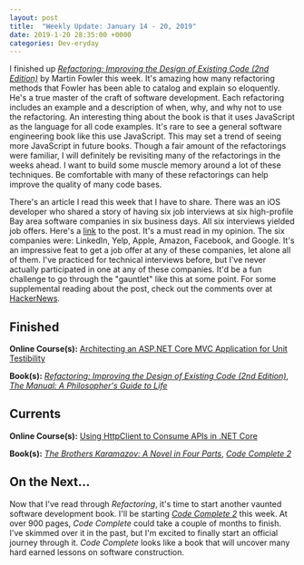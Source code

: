 ```yaml
---
layout: post
title:  "Weekly Update: January 14 - 20, 2019"
date: 2019-1-20 28:35:00 +0000
categories: Dev-eryday
---
```


I finished up *[Refactoring: Improving the Design of Existing Code (2nd Edition)][rf2]* by Martin Fowler this week. It's amazing how many refactoring methods that Fowler has been able to catalog and explain so eloquently. He's a true master of the craft of software development. Each refactoring includes an example and a description of when, why, and why not to use the refactoring. An interesting thing about the book is that it uses JavaScript as the language for all code examples. It's rare to see a general software engineering book like this use JavaScript. This may set a trend of seeing more JavaScript in future books. Though a fair amount of the refactorings were familiar, I will definitely be revisiting many of the refactorings in the weeks ahead. I want to build some muscle memory around a lot of these techniques. Be comfortable with many of these refactorings can help improve the quality of many code bases.

There's an article I read this week that I have to share. There was an iOS developer who shared a story of having six job interviews at six high-profile Bay area software companies in six business days. All six interviews yielded job offers. Here's a [link][intp] to the post. It's a must read in my opinion. The six companies were: LinkedIn, Yelp, Apple, Amazon, Facebook, and Google. It's an impressive feat to get a job offer at any of these companies, let alone all of them. I've practiced for technical interviews before, but I've never actually participated in one at any of these companies. It'd be a fun challenge to go through the "gauntlet" like this at some point. For some supplemental reading about the post, check out the comments over at [HackerNews][inthn].

## Finished

**Online Course(s):** [Architecting an ASP.NET Core MVC Application for Unit Testibility][mvct]

**Book(s):** *[Refactoring: Improving the Design of Existing Code (2nd Edition)][rf2]*, *[The Manual: A Philosopher's Guide to Life][pgl]*

## Currents

**Online Course(s):** [Using HttpClient to Consume APIs in .NET Core][can]

**Book(s):** *[The Brothers Karamazov: A Novel in Four Parts][brk]*, *[Code Complete 2][cc]*

## On the Next...

Now that I've read through *Refactoring*, it's time to start another vaunted software development book. I'll be starting *[Code Complete 2][cc]* this week. At over 900 pages, *Code Complete* could take a couple of months to finish. I've skimmed over it in the past, but I'm excited to finally start an official journey through it. *Code Complete* looks like a book that will uncover many hard earned lessons on software construction.

[cc]: https://www.amazon.com/Code-Complete-Developer-Best-Practices-ebook/dp/B00JDMPOSY/
[pgl]: https://www.amazon.com/Manual-Philosophers-Guide-Stoic-Philosophy-ebook/dp/B072KZWHW4/
[se]: https://app.pluralsight.com/library/courses/serilog-enrichers-getting-info-into-log-entries/table-of-contents
[rw]: https://www.amazon.com/Refactoring-Workbook-William-C-Wake/dp/0321109295
[rrp]: https://www.richroll.com/category/podcast/
[aoc]: https://adventofcode.com/
[aocr]: https://github.com/jpniederer/AdventOfCode2018
[sra]: https://app.pluralsight.com/library/courses/react-auth0-authentication-security/table-of-contents
[jod]: https://www.amazon.com/Joy-Demand-Discovering-Happiness-Within-ebook/dp/B0166JFH3I/
[tp]: https://www.amazon.com/Turning-Pro-Inner-Power-Create/dp/1936891034/
[dw]: https://www.amazon.com/Do-Work-Steven-Pressfield-ebook/dp/B00NK0MJBK/
[njs]: https://nextjs.org/
[gql]: https://graphql.org/
[ap]: https://www.apollographql.com/
[pri]: https://www.prisma.io/
[ar]: https://advancedreact.com/
[play]: https://github.com/jpniederer/NETCorePlayground
[di]: https://www.amazon.com/Design-Programmer-Architect-Pragmatic-Programmers/dp/1680502093/
[re]: https://www.udemy.com/react-the-complete-guide-incl-redux/
[src]: https://chatappwithsignalr.azurewebsites.net/index.html
[oau]: https://app.pluralsight.com/library/courses/oauth-2-getting-started/table-of-contents
[tib]: https://www.amazon.com/Thinking-Bets-Making-Smarter-Decisions-ebook/dp/B074DG9LQF/
[lgs]: https://app.pluralsight.com/library/courses/less-getting-started/table-of-contents
[gf]: https://app.pluralsight.com/library/courses/github-fundamentals/table-of-contents
[tfs]: https://www.amazon.com/Thinking-Fast-Slow-Daniel-Kahneman-ebook/dp/B00555X8OA/
[tw]: https://tailwindcss.com/
[hn]: https://news.ycombinator.com/item?id=18084013
[mlc]: http://course.fast.ai/ml.html
[ghf]: https://app.pluralsight.com/library/courses/github-fundamentals/table-of-contents
[spr]: https://www.amazon.com/Sprint-Solve-Problems-Test-Ideas-ebook/dp/B010MH1DAQ/
[vid]: https://www.youtube.com/watch?v=mMWzVyIhDTk
[gfg]: https://www.geeksforgeeks.org/
[cqrs]: https://app.pluralsight.com/library/courses/cqrs-in-practice/table-of-contents
[ror]: https://rubyonrails.org/
[gr]: https://basecamp.com/books/getting-real
[ef]: https://docs.microsoft.com/en-us/ef/core/
[saa]: https://app.pluralsight.com/library/courses/openid-and-oauth2-securing-angular-apps/table-of-contents
[acc]: https://www.amazon.com/Accelerate-Software-Performing-Technology-Organizations-ebook/dp/B07B9F83WM/
[mvc]: https://app.pluralsight.com/library/courses/aspdotnet-core-mvc-enterprise-application/table-of-contents
[efc]: https://www.amazon.com/Entity-Framework-Core-Action-Smith/dp/161729456X/
[mfa]: https://app.pluralsight.com/library/courses/micro-frontends-architecture/table-of-contents
[spw]: https://www.amazon.com/Simple-Path-Wealth-financial-independence-ebook/dp/B01H97OQY2/
[chm]: https://www.amazon.com/Cant-Hurt-Me-Master-Your-ebook/dp/B07H453KGH/
[rp]: https://app.pluralsight.com/library/courses/razor-pages-aspdotnet-core-getting-started/table-of-contents
[inter]: https://app.pluralsight.com/library/courses/using-csharp-interfaces/table-of-contents
[twen]: https://www.amazon.com/What-Wish-Knew-When-Was-ebook/dp/B0028MVGZQ/
[dior]: https://app.pluralsight.com/library/courses/dependency-injection-on-ramp/table-of-contents
[brk]: https://www.amazon.com/Brothers-Karamazov-Novel-Parts-Epilogue-ebook/dp/B004ZM10OE/
[fu]: https://www.amazon.com/Finding-Ultra-Revised-Updated-Discovering-ebook/dp/B006LSZ82U/
[mvct]: https://app.pluralsight.com/library/courses/architecting-aspnet-core-mvc-unit-testability/table-of-contents
[rf2]: https://www.amazon.com/Refactoring-Improving-Existing-Addison-Wesley-Signature/dp/0134757599/
[mwm]: https://www.amazon.com/Mistakes-Were-Made-But-Not-ebook/dp/B003K15IOE/
[intp]: https://blog.usejournal.com/i-interviewed-at-six-top-companies-in-silicon-valley-in-six-days-and-stumbled-into-six-job-offers-fe9cc7bbc996
[inthn]: https://news.ycombinator.com/item?id=18942572
[can]: https://app.pluralsight.com/library/courses/httpclient-consume-apis-dotnet-core/table-of-contents